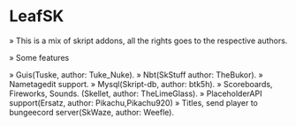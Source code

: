 # LeafSK
» This is a mix of skript addons, all the rights goes to the respective authors.

» Some features

» Guis(Tuske, author: Tuke_Nuke).
» Nbt(SkStuff author: TheBukor).
» Nametagedit support.
» Mysql(Skript-db, author: btk5h).
» Scoreboards, Fireworks, Sounds. (Skellet, author: TheLimeGlass).
» PlaceholderAPI support(Ersatz, author: Pikachu,Pikachu920)
» Titles, send player to bungeecord server(SkWaze, author: Weefle).
